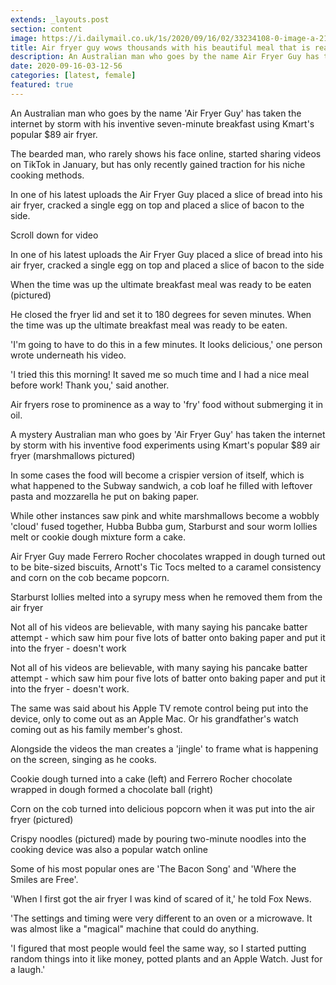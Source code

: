 ```yaml
---
extends: _layouts.post
section: content
image: https://i.dailymail.co.uk/1s/2020/09/16/02/33234108-0-image-a-21_1600219733583.jpg 
title: Air fryer guy wows thousands with his beautiful meal that is ready in just seven minutes 
description: An Australian man who goes by the name Air Fryer Guy has taken the internet by storm with his inventive seven-minute breakfast using Kmarts popular $89 air fryer. 
date: 2020-09-16-03-12-56 
categories: [latest, female] 
featured: true 
--- 
```

An Australian man who goes by the name 'Air Fryer Guy' has taken the internet by storm with his inventive seven-minute breakfast using Kmart's popular $89 air fryer.  

The bearded man, who rarely shows his face online, started sharing videos on TikTok in January, but has only recently gained traction for his niche cooking methods. 

In one of his latest uploads the Air Fryer Guy placed a slice of bread into his air fryer, cracked a single egg on top and placed a slice of bacon to the side.

Scroll down for video 

In one of his latest uploads the Air Fryer Guy placed a slice of bread into his air fryer, cracked a single egg on top and placed a slice of bacon to the side

When the time was up the ultimate breakfast meal was ready to be eaten (pictured)

He closed the fryer lid and set it to 180 degrees for seven minutes. When the time was up the ultimate breakfast meal was ready to be eaten.  

'I'm going to have to do this in a few minutes. It looks delicious,' one person wrote underneath his video.

'I tried this this morning! It saved me so much time and I had a nice meal before work! Thank you,' said another. 

Air fryers rose to prominence as a way to 'fry' food without submerging it in oil. 

A mystery Australian man who goes by 'Air Fryer Guy' has taken the internet by storm with his inventive food experiments using Kmart's popular $89 air fryer (marshmallows pictured)

In some cases the food will become a crispier version of itself, which is what happened to the Subway sandwich, a cob loaf he filled with leftover pasta and mozzarella he put on baking paper.

While other instances saw pink and white marshmallows become a wobbly 'cloud' fused together, Hubba Bubba gum, Starburst and sour worm lollies melt or cookie dough mixture form a cake.

Air Fryer Guy made Ferrero Rocher chocolates wrapped in dough turned out to be bite-sized biscuits, Arnott's Tic Tocs melted to a caramel consistency and corn on the cob became popcorn.

Starburst lollies melted into a syrupy mess when he removed them from the air fryer 

Not all of his videos are believable, with many saying his pancake batter attempt - which saw him pour five lots of batter onto baking paper and put it into the fryer - doesn't work

Not all of his videos are believable, with many saying his pancake batter attempt - which saw him pour five lots of batter onto baking paper and put it into the fryer - doesn't work.

The same was said about his Apple TV remote control being put into the device, only to come out as an Apple Mac. Or his grandfather's watch coming out as his family member's ghost. 

Alongside the videos the man creates a 'jingle' to frame what is happening on the screen, singing as he cooks.

Cookie dough turned into a cake (left) and Ferrero Rocher chocolate wrapped in dough formed a chocolate ball (right)

Corn on the cob turned into delicious popcorn when it was put into the air fryer (pictured)

Crispy noodles (pictured) made by pouring two-minute noodles into the cooking device was also a popular watch online

Some of his most popular ones are 'The Bacon Song' and 'Where the Smiles are Free'. 

'When I first got the air fryer I was kind of scared of it,' he told Fox News. 

'The settings and timing were very different to an oven or a microwave. It was almost like a "magical" machine that could do anything. 

'I figured that most people would feel the same way, so I started putting random things into it like money, potted plants and an Apple Watch. Just for a laugh.' 

